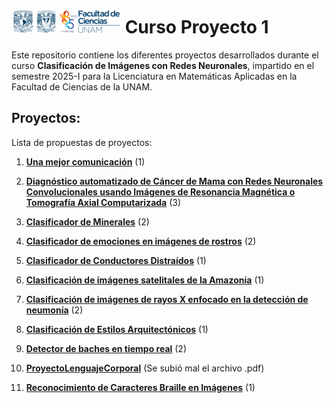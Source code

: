 # ![Logo Facultad de Ciencias](logoFC85.png) Curso Proyecto 1

Este repositorio contiene los diferentes proyectos desarrollados durante el curso **Clasificación de Imágenes con Redes Neuronales**, impartido en el semestre 2025-I para la Licenciatura en Matemáticas Aplicadas en la Facultad de Ciencias de la UNAM.

## Proyectos:

Lista de propuestas de proyectos:

1. [**Una mejor comunicación**](/una-mejor-comunicacion/README.md) (1)

1. [**Diagnóstico automatizado de Cáncer de Mama con Redes Neuronales Convolucionales usando Imágenes de Resonancia Magnética o Tomografía Axial Computarizada**](Deteccion-Cancer-Mama/README.md) (3)

1. [**Clasificador de Minerales**](Clasificador-de-Minerales/README.md) (2)

1. [**Clasificador de emociones en imágenes de rostros**](Clasificador-de-emociones-en-imágenes-de-rostros/README.md) (2)

1. [**Clasificador de Conductores Distraídos**](Clasificador-de-Conductores-Distraídos/README.md) (1)

6. [**Clasificación de imágenes satelitales de la Amazonia**](Clasificación-de-imágenes-satelitales-por-tipo-de-terreno/README.md) (1)

1. [**Clasificación de imágenes de rayos X enfocado en la detección de neumonía**](Clasificación-de-imágenes-de-rayos-X-enfocado-en-la-detección-de-neumonía/README.md) (2)

1. [**Clasificación de Estilos Arquitectónicos**](Clasificación-de-Estilos-Arquitectónicos/README.md) (1)

1. [**Detector de baches en tiempo real**](BacheTracker/README.md) (2)

1. [**ProyectoLenguajeCorporal**](ProyectoLenguajeCorporal/README.md) (Se subió mal el archivo .pdf)

1. [**Reconocimiento de Caracteres Braille en Imágenes**](Reconocimiento-de-caracteres-braile-CNN/README.md) (1)
